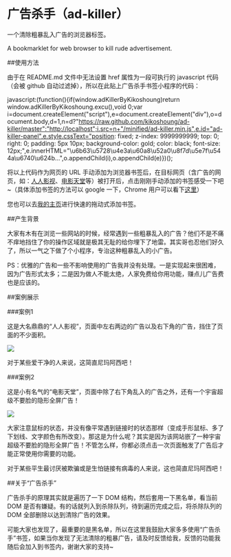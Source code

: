 广告杀手（ad-killer）
==================

一个清除粗暴乱入广告的浏览器标签。

A bookmarklet for web browser to kill rude advertisement.

##使用方法

由于在 README.md 文件中无法设置 href 属性为一段可执行的 javascript 代码（会被 github 自动过滤掉），所以在此贴上广告杀手书签小程序的代码：

javascript:(function(){if(window.adKillerByKikoshoung)return window.adKillerByKikoshoung.excu(),void 0;var i=document.createElement("script"),e=document.createElement("div"),o=document.body,d=1,n=d?"https://raw.github.com/kikoshoung/ad-killer/master":"http://localhost";i.src=n+"/minified/ad-killer.min.js",e.id="ad-killer-panel",e.style.cssText="position: fixed; z-index: 9999999999; top: 0; right: 0; padding: 5px 10px; background-color: gold; color: black; font-size: 12px;",e.innerHTML="\u6b63\u5728\u4e3a\u60a8\u52a0\u8f7d\u5e7f\u544a\u6740\u624b...",o.appendChild(i),o.appendChild(e)})();

将以上代码作为网页的 URL 手动添加为浏览器书签后，在目标网页（含广告的网页，如：<a target="_blank" href="http://www.yyets.com">人人影视</a>、<a target="_blank" href="http://www.dytt8.net">电影天堂</a>等）被打开后，点击刚刚手动添加的书签感受一下吧~（具体添加书签的方法可以 google 一下，Chrome 用户可以看下<a target="_blank" href="http://support.google.com/chrome/bin/answer.py?hl=zh-Hans&answer=95739">这里</a>）

您也可以去<a target="_blank" href="http://kikoshoung.me/#ad-killer">我的主页</a>进行快速的拖动式添加书签。



##产生背景

大家有木有在浏览一些网站的时候，经常遇到一些粗暴乱入的广告？他们不是不痛不痒地挡住了你的操作区域就是极其无耻的给你埋下了地雷。其实哥也忍他们好久了，所以一气之下做了个小程序，专治这种粗暴乱入的小广告。

PS：优雅的广告和一些不影响使用的广告我并没有处理。一是实现起来很困难，因为广告形式太多；二是因为做人不能太绝，人家免费给你用功能，赚点儿广告费也是应该的。

##案例展示

###案例1

这是大名鼎鼎的“人人影视”，页面中左右两边的广告以及右下角的广告，挡住了页面的不少面积。

<img src="https://raw.github.com/kikoshoung/ad-killer/master/img/ad-killer-sample.jpg">

对于某些爱干净的人来说，这简直尼玛阿西吧！

###案例2

这是小有名气的“电影天堂”，页面中除了右下角乱入的广告之外，还有一个宇宙超级不要脸的隐形全屏广告！

<img src="https://raw.github.com/kikoshoung/ad-killer/master/img/ad-killer-sample2.jpg">

大家注意鼠标的状态，并没有像平常遇到链接时的状态那样（变成手形鼠标、多了下划线、文字颜色有所改变）。那这是为什么呢？其实是因为该网站嵌了一种宇宙超级不要脸的隐形全屏广告！不管怎么样，你都必须点击一次页面触发了广告后才能正常使用你需要的功能。

对于某些平生最讨厌被欺骗或是生怕链接有病毒的人来说，这也简直尼玛阿西吧！

##关于“广告杀手”

广告杀手的原理其实就是遍历了一下 DOM 结构，然后套用一下黑名单，看当前 DOM 是否有嫌疑。有的话就列入到杀除队列，待到遍历完成之后，将杀除队列的 DOM 全部删除以达到清除广告的效果。

可能大家也发现了，最重要的是黑名单，所以在这里我鼓励大家多多使用“广告杀手”书签，如果当你发现了无法清除的粗暴广告，请及时反馈给我，反馈的功能我随后会加入到书签内，谢谢大家的支持~
